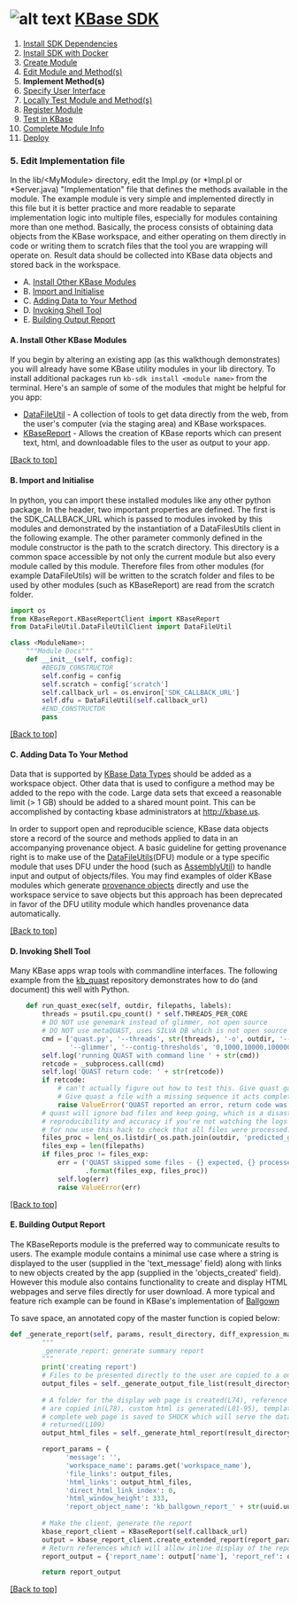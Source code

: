 # <A NAME="top"></A>![alt text](https://avatars2.githubusercontent.com/u/1263946?v=3&s=84 "KBase") [KBase SDK](../README.md)

1. [Install SDK Dependencies](kb_sdk_dependencies.md)
2. [Install SDK with Docker](kb_sdk_dockerized_install.md)
3. [Create Module](kb_sdk_create_module.md)
4. [Edit Module and Method(s)](kb_sdk_edit_module.md)
5. **Implement Method(s)**
6. [Specify User Interface](kb_sdk_make_ui.md)
7. [Locally Test Module and Method(s)](kb_sdk_local_test_module.md)
8. [Register Module](kb_sdk_register_module.md)
9. [Test in KBase](kb_sdk_test_in_kbase.md)
10. [Complete Module Info](kb_sdk_complete_module_info.md)
11. [Deploy](kb_sdk_deploy.md)

### <A NAME="impl"></A>5. Edit Implementation file

In the lib/\<MyModule> directory, edit the <MyModule>Impl.py (or *Impl.pl or *Server.java) "Implementation" file that 
defines the methods available in the module. The example module is very simple and implemented directly in this file
but it is better practice and more readable to separate implementation logic into multiple files, especially for modules 
containing more than one method. Basically, the process consists of obtaining data objects from the KBase workspace, and
either operating on them directly in code or writing them to scratch files that the tool you are wrapping will operate on. 
Result data should be collected into KBase data objects and stored back in the workspace.

- A. [Install Other KBase Modules](#install)
- B. [Import and Initialise](#import)
- C. [Adding Data to Your Method](#impl-adding-data)
- D. [Invoking Shell Tool](#impl-shell-tool)
- E. [Building Output Report](#impl-report)

#### <A NAME="install"></A>A. Install Other KBase Modules

If you begin by altering an existing app (as this walkthough demonstrates) you will already have some KBase utility 
modules in your lib directory. To install additional packages run `kb-sdk install <module name>` from the terminal.
Here's an sample of some of the modules that might be helpful for you app:

* [DataFileUtil](https://github.com/kbaseapps/DataFileUtil/blob/master/DataFileUtil.spec) - A collection of tools to 
get data directly from the web, from the user's computer (via the staging area) and KBase workspaces.
* [KBaseReport](https://github.com/kbaseapps/KBaseReport/blob/master/KBaseReport.spec) - Allows the creation of KBase 
reports which can present text, html, and downloadable files to the user as output to your app.

[\[Back to top\]](#top)

#### <A NAME="import"></A>B. Import and Initialise
In python, you can import these installed modules like any other python package. In the header, two important properties
are defined. The first is the SDK_CALLBACK_URL which is passed to modules invoked by this modules and demonstrated by 
the instantiation of a DataFilesUtils client in the following example. The other parameter commonly defined in 
the module constructor is the path to the scratch directory. This directory is a common space accessible by not only the 
current module but also every module called by this module. Therefore files from other modules (for example 
DataFileUtils) will be written to the scratch folder and files to be used by other modules (such as KBaseReport) are 
read from the scratch folder.

```python
import os
from KBaseReport.KBaseReportClient import KBaseReport
from DataFileUtil.DataFileUtilClient import DataFileUtil

class <ModuleName>:
    """Module Docs"""
    def __init__(self, config):
        #BEGIN_CONSTRUCTOR
        self.config = config
        self.scratch = config['scratch']
        self.callback_url = os.environ['SDK_CALLBACK_URL']
        self.dfu = DataFileUtil(self.callback_url)
        #END_CONSTRUCTOR
        pass
```

[\[Back to top\]](#top)


#### <A NAME="impl-adding-data"></A>C. Adding Data To Your Method

Data that is supported by [KBase Data Types](https://narrative.kbase.us/#catalog/datatypes) should be added as a workspace object. 
Other data that is used to configure a method may be added to the repo with the code.  Large data sets that exceed a 
reasonable limit (> 1 GB) should be added to a shared mount point.  This can be accomplished by contacting kbase 
administrators at http://kbase.us. 

In order to support open and reproducible science, KBase data objects store a record of the source and methods applied 
to data in an accompanying provenance object. A basic guideline for getting provenance right is to make use of the 
[DataFileUtils](https://narrative.kbase.us/#catalog/modules/DataFileUtil)(DFU) module or a type specific module that 
uses DFU under the hood (such as [AssemblyUtil](https://narrative.kbase.us/#catalog/modules/AssemblyUtil)) to handle 
input and output of objects/files. You may find examples of older KBase modules which generate 
[provenance objects](https://ci.kbase.us/services/ws/docs/Workspace.html#typedefWorkspace.ProvenanceAction) directly and
use the workspace service to save objects but this approach has been deprecated in favor of the DFU utility module which
handles provenance data automatically.

[\[Back to top\]](#top)

#### <A NAME="impl-shell-tool"></A>D. Invoking Shell Tool

Many KBase apps wrap tools with commandline interfaces. The following example from the [kb_quast](https://github.com/kbaseapps/kb_quast) 
repository demonstrates how to do (and document) this well with Python.

```python
    def run_quast_exec(self, outdir, filepaths, labels):
        threads = psutil.cpu_count() * self.THREADS_PER_CORE
        # DO NOT use genemark instead of glimmer, not open source
        # DO NOT use metaQUAST, uses SILVA DB which is not open source
        cmd = ['quast.py', '--threads', str(threads), '-o', outdir, '--labels', ','.join(labels),
               '--glimmer', '--contig-thresholds', '0,1000,10000,100000,1000000'] + filepaths
        self.log('running QUAST with command line ' + str(cmd))
        retcode = _subprocess.call(cmd)
        self.log('QUAST return code: ' + str(retcode))
        if retcode:
            # can't actually figure out how to test this. Give quast garbage it skips the file.
            # Give quast a file with a missing sequence it acts completely normally.
            raise ValueError('QUAST reported an error, return code was ' + str(retcode))
        # quast will ignore bad files and keep going, which is a disaster for
        # reproducibility and accuracy if you're not watching the logs like a hawk.
        # for now use this hack to check that all files were processed. Maybe there's a better way.
        files_proc = len(_os.listdir(_os.path.join(outdir, 'predicted_genes'))) / 2
        files_exp = len(filepaths)
        if files_proc != files_exp:
            err = ('QUAST skipped some files - {} expected, {} processed.'
                   .format(files_exp, files_proc))
            self.log(err)
            raise ValueError(err)
 ```

[\[Back to top\]](#top)

#### <A NAME="impl-report"></A>E. Building Output Report

The KBaseReports module is the preferred way to communicate results to users. The example module contains a minimal use
case where a string is displayed to the user (supplied in the 'text_message' field) along with links to new objects 
created by the app (supplied in the 'objects_created' field). However this module also contains functionality to create 
and display HTML webpages and serve files directly for user download. A more typical and feature rich example can be
found in KBase's implementation of [Ballgown](https://github.com/kbaseapps/kb_ballgown/blob/master/lib/kb_ballgown/core/ballgown_util.py#L66-L167)

To save space, an annotated copy of the master function is copied below:
```python
def _generate_report(self, params, result_directory, diff_expression_matrix_set_ref):
        """
        _generate_report: generate summary report
        """
        print('creating report')
        # Files to be presented directly to the user are copied to a output directory, zipped and returned as a list of paths
        output_files = self._generate_output_file_list(result_directory)
        
        # A folder for the display web page is created(L74), reference data (could also be embedded images) for the page
        # are copied in(L78), custom html is generated(L81-95), template is updated with custom html(L98-104), the 
        # complete web page is saved to SHOCK which will serve the data(L106) and an object with that reference is 
        # returned(L109)
        output_html_files = self._generate_html_report(result_directory, params, diff_expression_matrix_set_ref)

        report_params = {
              'message': '',
              'workspace_name': params.get('workspace_name'),
              'file_links': output_files,
              'html_links': output_html_files,
              'direct_html_link_index': 0,
              'html_window_height': 333,
              'report_object_name': 'kb_ballgown_report_' + str(uuid.uuid4())}
        
        # Make the client, generate the report
        kbase_report_client = KBaseReport(self.callback_url)
        output = kbase_report_client.create_extended_report(report_params)
        # Return references which will allow inline display of the report in the Narrative
        report_output = {'report_name': output['name'], 'report_ref': output['ref']}

        return report_output
```

[\[Back to top\]](#top)